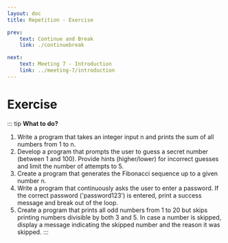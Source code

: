 ```yaml
---
layout: doc
title: Repetition - Exercise

prev:
    text: Continue and Break
    link: ./continuebreak

next:
    text: Meeting 7 - Introduction
    link: ../meeting-7/introduction
---
```

# Exercise

::: tip __What to do?__
1. Write a program that takes an integer input n and prints the sum of all numbers from 1 to n.
2. Develop a program that prompts the user to guess a secret number (between 1 and 100). Provide hints (higher/lower) for incorrect guesses and limit the number of attempts to 5.
3. Create a program that generates the Fibonacci sequence up to a given number n.
4. Write a program that continuously asks the user to enter a password. If the correct password ('password123') is entered, print a success message and break out of the loop.
5. Create a program that prints all odd numbers from 1 to 20 but skips printing numbers divisible by both 3 and 5. In case a number is skipped, display a message indicating the skipped number and the reason it was skipped.
:::
